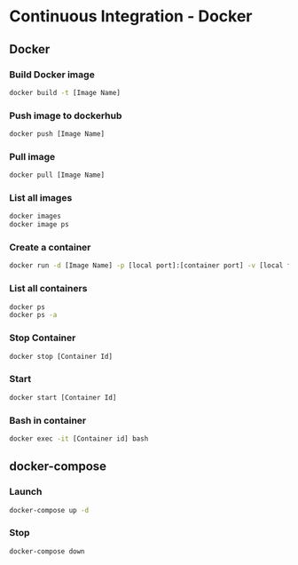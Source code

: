 # Continuous Integration - Docker

## Docker

### Build Docker image

```bash
docker build -t [Image Name] 
```

### Push image to dockerhub

```bash
docker push [Image Name]
```

### Pull image

```bash
docker pull [Image Name]
```

### List all images

```bash
docker images
docker image ps
```

### Create a container

```bash
docker run -d [Image Name] -p [local port]:[container port] -v [local folder]:[container folder] --restart always
```

### List all containers

```bash
docker ps
docker ps -a
```

### Stop Container

```bash
docker stop [Container Id]
```

### Start

```bash
docker start [Container Id]
```

### Bash in container

```bash
docker exec -it [Container id] bash
```

## docker-compose

### Launch

```bash
docker-compose up -d
```

### Stop

```bash
docker-compose down
```
